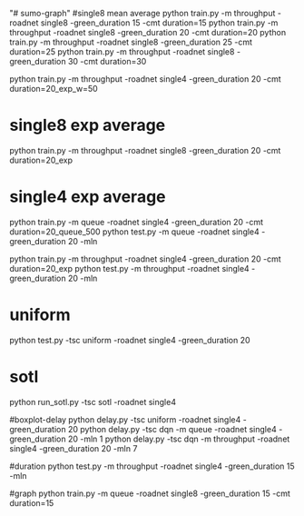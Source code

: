 "# sumo-graph" 
#single8 mean average
python train.py -m throughput -roadnet single8 -green_duration 15 -cmt duration=15
python train.py -m throughput -roadnet single8 -green_duration 20 -cmt duration=20
python train.py -m throughput -roadnet single8 -green_duration 25 -cmt duration=25
python train.py -m throughput -roadnet single8 -green_duration 30 -cmt duration=30


python train.py -m throughput -roadnet single4 -green_duration 20 -cmt duration=20_exp_w=50
# single8 exp average
python train.py -m throughput -roadnet single8 -green_duration 20 -cmt duration=20_exp

# single4 exp average
python train.py -m queue -roadnet single4 -green_duration 20 -cmt duration=20_queue_500
python test.py -m queue -roadnet single4 -green_duration 20 -mln

python train.py -m throughput -roadnet single4 -green_duration 20 -cmt duration=20_exp
python test.py -m throughput -roadnet single4 -green_duration 20 -mln 

# uniform
python test.py -tsc uniform -roadnet single4 -green_duration 20

# sotl
python run_sotl.py -tsc sotl -roadnet single4 


#boxplot-delay
python delay.py -tsc uniform -roadnet single4 -green_duration 20
python delay.py -tsc dqn -m queue -roadnet single4 -green_duration 20 -mln 1
python delay.py -tsc dqn -m throughput -roadnet single4 -green_duration 20 -mln 7


#duration
python test.py -m throughput -roadnet single4 -green_duration 15 -mln


#graph
python train.py -m queue -roadnet single8 -green_duration 15 -cmt duration=15
